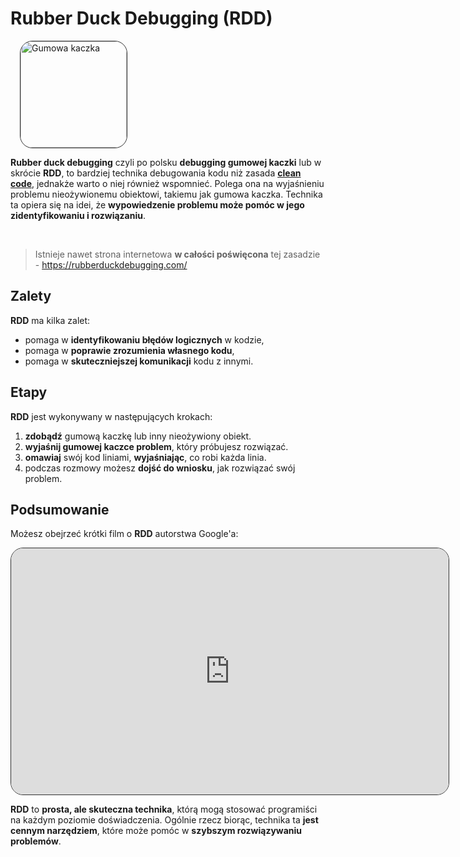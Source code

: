 # Rubber Duck Debugging (RDD)

<img class="right" width="170px" style="margin-left: 15px; border: 1px solid rgb(49, 49, 49); border-radius: 20px;" alt="Gumowa kaczka" src="https://upload.wikimedia.org/wikipedia/commons/d/d5/Rubber_duck_assisting_with_debugging.jpg">

**Rubber duck debugging** czyli po polsku **debugging gumowej kaczki** lub w skrócie **RDD**, to bardziej technika debugowania kodu niż zasada [**clean code**](index.html), jednakże warto o niej również wspomnieć. Polega ona na wyjaśnieniu problemu nieożywionemu obiektowi, takiemu jak gumowa kaczka. Technika ta opiera się na idei, że **wypowiedzenie problemu może pomóc w jego zidentyfikowaniu i rozwiązaniu**.

<br />

> Istnieje nawet strona internetowa **w całości poświęcona** tej zasadzie - <https://rubberduckdebugging.com/>

## Zalety
**RDD** ma kilka zalet:
- pomaga w **identyfikowaniu błędów logicznych** w kodzie,
- pomaga w **poprawie zrozumienia własnego kodu**,
- pomaga w **skuteczniejszej komunikacji** kodu z innymi.

## Etapy
**RDD** jest wykonywany w następujących krokach:
1. **zdobądź** gumową kaczkę lub inny nieożywiony obiekt.
2. **wyjaśnij gumowej kaczce problem**, który próbujesz rozwiązać.
3. **omawiaj** swój kod liniami, **wyjaśniając**, co robi każda linia.
4. podczas rozmowy możesz **dojść do wniosku**, jak rozwiązać swój problem.

## Podsumowanie
Możesz obejrzeć krótki film o **RDD** autorstwa Google'a:
<iframe width="700" height="394" style="border: 1px solid rgb(49, 49, 49); border-radius: 20px;" src="https://www.youtube-nocookie.com/embed/fdaqudiSo5c?si=AeadcHSRNjChlH5F" title="YouTube video player" frameborder="0" allow="accelerometer; autoplay; clipboard-write; encrypted-media; gyroscope; picture-in-picture; web-share" allowfullscreen></iframe>

**RDD** to **prosta, ale skuteczna technika**, którą mogą stosować programiści na każdym poziomie doświadczenia. Ogólnie rzecz biorąc, technika ta **jest cennym narzędziem**, które może pomóc w **szybszym rozwiązywaniu problemów**.
